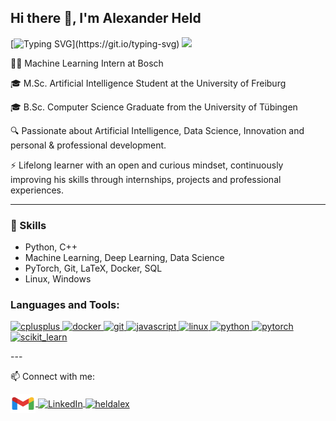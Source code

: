 ## Hi there 👋, I'm Alexander Held
[![Typing SVG](https://readme-typing-svg.demolab.com?font=Fira+Code&pause=500&width=435&lines=Nice+to+e-meet+you!;I'm+a+Software+Engineer+;and+Tech+lover!)](https://git.io/typing-svg)
![](https://komarev.com/ghpvc/?username=heldalex)


👨‍💻 Machine Learning Intern at Bosch 

🎓 M.Sc. Artificial Intelligence Student at the University of Freiburg

🎓 B.Sc. Computer Science Graduate from the University of Tübingen

🔍 Passionate about Artificial Intelligence, Data Science, Innovation and personal & professional development.

⚡ Lifelong learner with an open and curious mindset, continuously improving his skills through internships, projects and professional experiences.

---

### 🧠 Skills
- Python, C++
- Machine Learning, Deep Learning, Data Science
- PyTorch, Git, LaTeX, Docker, SQL
- Linux, Windows

<h3 align="left">Languages and Tools:</h3>
<p align="left"> 
  <a href="https://developer.mozilla.org/en-US/docs/Web/cplusplus" target="_blank" rel="noreferrer"> 
    <img src="https://skillicons.dev/icons?i=cpp" alt="cplusplus" width="40" height="40"/> 
  </a> 
  <a href="https://developer.mozilla.org/en-US/docs/Web/docker" target="_blank" rel="noreferrer"> 
    <img src="https://skillicons.dev/icons?i=docker" alt="docker" width="40" height="40"/> 
  </a> 
  <a href="https://developer.mozilla.org/en-US/docs/Web/git" target="_blank" rel="noreferrer"> 
    <img src="https://skillicons.dev/icons?i=git" alt="git" width="40" height="40"/> 
  </a> <a href="https://developer.mozilla.org/en-US/docs/Web/javascript" target="_blank" rel="noreferrer"> 
    <img src="https://skillicons.dev/icons?i=js" alt="javascript" width="40" height="40"/> 
  </a> 
  <a href="https://developer.mozilla.org/en-US/docs/Web/linux" target="_blank" rel="noreferrer"> 
    <img src="https://skillicons.dev/icons?i=linux" alt="linux" width="40" height="40"/> 
  </a> <a href="https://developer.mozilla.org/en-US/docs/Web/python" target="_blank" rel="noreferrer"> 
    <img src="https://skillicons.dev/icons?i=py" alt="python" width="40" height="40"/> 
  </a> 
  <a href="https://developer.mozilla.org/en-US/docs/Web/pytorch" target="_blank" rel="noreferrer"> 
    <img src="https://skillicons.dev/icons?i=pytorch" alt="pytorch" width="40" height="40"/> 
  </a> <a href="https://developer.mozilla.org/en-US/docs/Web/scikit_learn" target="_blank" rel="noreferrer"> 
    <img src="https://skillicons.dev/icons?i=scikitlearn" alt="scikit_learn" width="40" height="40"/> 
  </a>
</p>
---

📫 Connect with me:
<p align="left">
  <a href="mailto:alexander.held.contact@gmail.com" target="blank">
    <img align="center" src="https://raw.githubusercontent.com/rahuldkjain/github-profile-readme-generator/master/src/images/icons/Social/gmail.svg" alt="Email" height="30" width="40" />
  </a>
  <a href="https://www.linkedin.com/in/alexander-held-105970272/" target="blank">
    <img align="center" src="https://raw.githubusercontent.com/rahuldkjain/github-profile-readme-generator/master/src/images/icons/Social/linked-in-alt.svg" alt="LinkedIn" height="30" width="40" />
  </a>
  <a href="https://github.com/heldalex" target="blank">
    <img align="center" src="https://raw.githubusercontent.com/rahuldkjain/github-profile-readme-generator/master/src/images/icons/Social/github.svg" alt="heldalex" height="30" width="40" />
  </a>
</p>


<!-- <p><img align="center" src="https://github-readme-stats.vercel.app/api/top-langs?username=heldalex&show_icons=true&locale=en&layout=compact" alt="heldalex" /></p>
<!-- ![GitHub stats](https://github-readme-stats.vercel.app/api?username=heldalex&show_icons=true&theme=radical)
